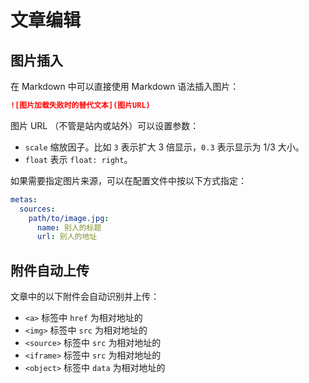 # 文章编辑

## 图片插入

在 Markdown 中可以直接使用 Markdown 语法插入图片：

```markdown
![图片加载失败时的替代文本](图片URL)
```

图片 URL （不管是站内或站外）可以设置参数：

* `scale` 缩放因子。比如 `3` 表示扩大 3 倍显示，`0.3` 表示显示为 1/3 大小。
* `float` 表示 `float: right`。

如果需要指定图片来源，可以在配置文件中按以下方式指定：

```yaml
metas:
  sources:
    path/to/image.jpg:
      name: 别人的标题
      url: 别人的地址
```

## 附件自动上传

文章中的以下附件会自动识别并上传：

* `<a>` 标签中 `href` 为相对地址的
* `<img>` 标签中 `src` 为相对地址的
* `<source>` 标签中 `src` 为相对地址的
* `<iframe>` 标签中 `src` 为相对地址的
* `<object>` 标签中 `data` 为相对地址的
